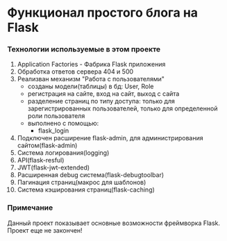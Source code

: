# Функционал простого блога на Flask

### Технологии используемые в этом проекте

1. Application Factories - Фабрика Flask приложения
2. Обработка ответов сервера 404 и 500
3. Реализван механизм "Работа с пользователями"
    * созданы модели(таблицы) в бд: User, Role
    * регистрация на сайте, вход на сайт, выход с сайта
    * разделение страниц по типу доступа: только для зарегистрированных пользователей, только для определенной роли пользователя
    * выполнено с помощью:
        * flask_login
4. Подключен расширение flask-admin, для администрирования сайтом(flask-admin)
5. Система логирования(logging)
7. API(flask-resful)
8. JWT(flask-jwt-extended)
9. Расширенная debug система(flask-debugtoolbar)
10. Пагинация страниц(макрос для шаблонов) 
11. Система кэширования страниц(flask-caching)


### Примечание
Данный проект показывает основные возможности фреймворка Flask.
Проект еще не закончен!
        